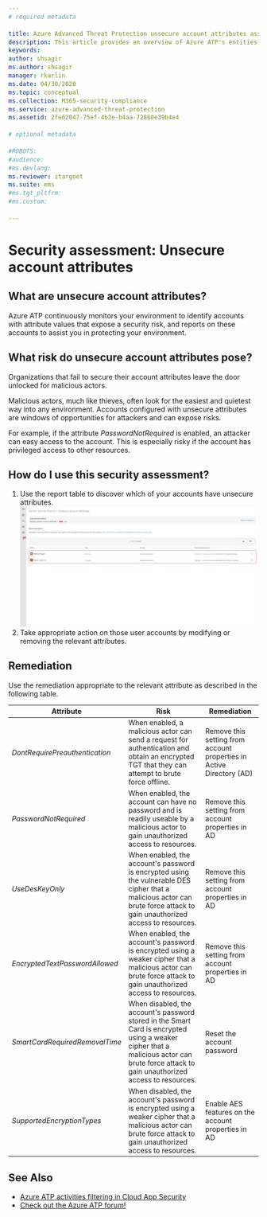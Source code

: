 ```yaml
---
# required metadata

title: Azure Advanced Threat Protection unsecure account attributes assessments
description: This article provides an overview of Azure ATP's entities with unsecure attributes identity security posture assessment report.
keywords:
author: shsagir
ms.author: shsagir
manager: rkarlin
ms.date: 04/30/2020
ms.topic: conceptual
ms.collection: M365-security-compliance
ms.service: azure-advanced-threat-protection
ms.assetid: 2fe62047-75ef-4b2e-b4aa-72860e39b4e4

# optional metadata

#ROBOTS:
#audience:
#ms.devlang:
ms.reviewer: itargoet
ms.suite: ems
#ms.tgt_pltfrm:
#ms.custom:

---
```



# Security assessment: Unsecure account attributes

## What are unsecure account attributes?

Azure ATP continuously monitors your environment to identify accounts with attribute values that expose a security risk, and reports on these accounts to assist you in protecting your environment.

## What risk do unsecure account attributes pose?

Organizations that fail to secure their account attributes leave the door unlocked for malicious actors.

Malicious actors, much like thieves, often look for the easiest and quietest way into any environment. Accounts configured with unsecure attributes are windows of opportunities for attackers and can expose risks.

For example, if the attribute *PasswordNotRequired* is enabled, an attacker can easy access to the account. This is especially risky if the account has privileged access to other resources.

## How do I use this security assessment?

1. Use the report table to discover which of your accounts have unsecure attributes.
    ![Review top impacted entities and create an action plan](media/atp-cas-isp-unsecure-account-attributes-1.png)
1. Take appropriate action on those user accounts by modifying or removing the relevant attributes.

## Remediation

Use the remediation appropriate to the relevant attribute as described in the following table.

| Attribute | Risk | Remediation |
| --- | --- | --- |
| *DontRequirePreauthentication* | When enabled, a malicious actor can send a request for authentication and obtain an encrypted TGT that they can attempt to brute force offline. | Remove this setting from account properties in Active Directory (AD) |
| *PasswordNotRequired* | When enabled, the account can have no password and is readily useable by a malicious actor to gain unauthorized access to resources. | Remove this setting from account properties in AD |
| *UseDesKeyOnly* | When enabled, the account's password is encrypted using the vulnerable DES cipher that a malicious actor can brute force attack to gain unauthorized access to resources. | Remove this setting from account properties in AD |
| *EncryptedTextPasswordAllowed* | When enabled, the account's password is encrypted using a weaker cipher that a malicious actor can brute force attack to gain unauthorized access to resources. | Remove this setting from account properties in AD |
| *SmartCardRequiredRemovalTime* | When disabled, the account's password stored in the Smart Card is encrypted using a weaker cipher that a malicious actor can brute force attack to gain unauthorized access to resources. | Reset the account password |
| *SupportedEncryptionTypes* | When disabled, the account's password is encrypted using a weaker cipher that a malicious actor can brute force attack to gain unauthorized access to resources. | Enable AES features on the account properties in AD |

## See Also

- [Azure ATP activities filtering in Cloud App Security](atp-activities-filtering-mcas.md)
- [Check out the Azure ATP forum!](https://aka.ms/azureatpcommunity)
